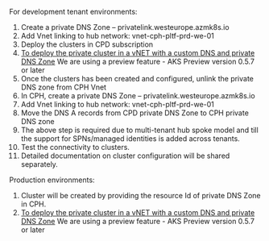 For development tenant environments:
1. Create a private DNS Zone – privatelink.westeurope.azmk8s.io
1. Add Vnet linking to hub network:
	vnet-cph-pltf-prd-we-01
1. Deploy the clusters in CPD subscription
1. [To deploy the private cluster in a vNET with a custom DNS and private DNS Zone](https://docs.microsoft.com/en-us/azure/aks/private-clusters#configure-private-dns-zone) 
   We are using a preview feature - AKS Preview version 0.5.7 or later
1. Once the clusters has been created and configured, unlink the private DNS zone from CPH Vnet
1. In CPH, create a private DNS Zone – privatelink.westeurope.azmk8s.io
1. Add Vnet linking to hub network:
	vnet-cph-pltf-prd-we-01
1. Move the DNS A records from CPD private DNS Zone to CPH private DNS zone
1. The above step is required due to multi-tenant hub spoke model and till the support for SPNs/managed identities is added across tenants.
1. Test the connectivity to clusters.
1. Detailed documentation on cluster configuration will be shared separately.

Production environments:
1. Cluster will be created by providing the resource Id of private DNS Zone in CPH.
2. [To deploy the private cluster in a vNET with a custom DNS and private DNS Zone](https://docs.microsoft.com/en-us/azure/aks/private-clusters#configure-private-dns-zone) 
	We are using a preview feature - AKS Preview version 0.5.7 or later


